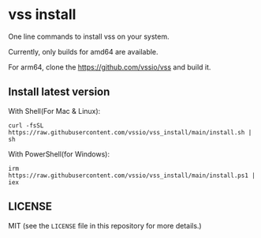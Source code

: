 # vss install

One line commands to install vss on your system.

Currently, only builds for amd64 are available.

For arm64, clone the https://github.com/vssio/vss and build it.

## Install latest version

With Shell(For Mac & Linux):

```
curl -fsSL https://raw.githubusercontent.com/vssio/vss_install/main/install.sh | sh
```

With PowerShell(for Windows):

```
irm https://raw.githubusercontent.com/vssio/vss_install/main/install.ps1 | iex
```

## LICENSE

MIT (see the `LICENSE` file in this repository for more details.)
